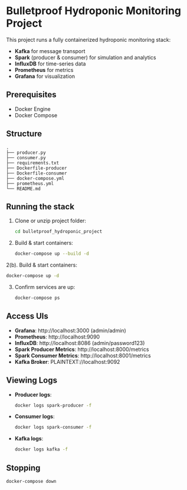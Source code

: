 # Bulletproof Hydroponic Monitoring Project

This project runs a fully containerized hydroponic monitoring stack:
- **Kafka** for message transport
- **Spark** (producer & consumer) for simulation and analytics
- **InfluxDB** for time-series data
- **Prometheus** for metrics
- **Grafana** for visualization

## Prerequisites

- Docker Engine
- Docker Compose

## Structure

```
.
├── producer.py
├── consumer.py
├── requirements.txt
├── Dockerfile-producer
├── Dockerfile-consumer
├── docker-compose.yml
├── prometheus.yml
└── README.md
```

## Running the stack

1. Clone or unzip project folder:
   ```bash
   cd bulletproof_hydroponic_project
   ```

2. Build & start containers:
   ```bash
   docker-compose up --build -d
   ```

2(b). Build & start containers:
   ```bash
   docker-compose up -d
   ```

3. Confirm services are up:
   ```bash
   docker-compose ps
   ```

## Access UIs

- **Grafana**: http://localhost:3000 (admin/admin)  
- **Prometheus**: http://localhost:9090  
- **InfluxDB**: http://localhost:8086 (admin/password123)  
- **Spark Producer Metrics**: http://localhost:8000/metrics  
- **Spark Consumer Metrics**: http://localhost:8001/metrics  
- **Kafka Broker**: PLAINTEXT://localhost:9092  

## Viewing Logs

- **Producer logs**:
  ```bash
  docker logs spark-producer -f
  ```
- **Consumer logs**:
  ```bash
  docker logs spark-consumer -f
  ```
- **Kafka logs**:
  ```bash
  docker logs kafka -f
  ```

## Stopping

```bash
docker-compose down
```

